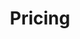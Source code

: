---
title: Pricing
layout: pricing
draft: false
plans:
  - title: Basic Plan
    subtitle: Best For Small Individuals
    price: 49
    type: month
    features:
      - Express Service
      - Customs Clearance
      - Time-Critical Services
    button:
      label: Get started for free
      href: "#"
      rel: ""
      btn_type: outline

  - title: Professional Plan
    subtitle: Best For Professionals
    price: 49
    type: month
    recommended: true
    features:
      - Express Service
      - Customs Clearance
      - Time-Critical Services
      - Cloud Service
      - Best Dashboard
    button:
      label: Get started
      href: "#"
      rel: ""
      btn_type: solid

  - title: Business Plan
    subtitle: Best For Large Individuals
    price: 49
    type: month
    features:
      - Express Service
      - Customs Clearance
      - Time-Critical Services
    button:
      label: Get started
      href: "#"
      rel: ""
      btn_type: outline

cta:
  title: Need a larger plan?
  desc: Lorem ipsum dolor sit amet, consectetur adipiscing elit. Consequat tristique eget amet, tempus eu at consecttur.
  image: '/svgs/cta.svg'
  button_solid:
    label: "Contact Us"
    href: "/contact"
    rel: ""
    
---